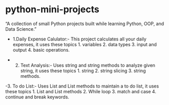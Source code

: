 # python-mini-projects
“A collection of small Python projects built while learning Python, OOP, and Data Science.”

- 1.Daily Expense Calulator:- This project calculates all your daily expenses, it uses these topics 1. variables 2. data types 3. input and output 4. basic operations. 

- 2. Text Analysis:- Uses string and string methods to analyze given string, it uses these topics 1. string 2. string slicing 3. string methods. 

-3. To do List:- Uses List and List methods to maintain a to do list, it uses these topics 1. List and List methods 2. While loop 3. match and case 4. continue and break keywords.

